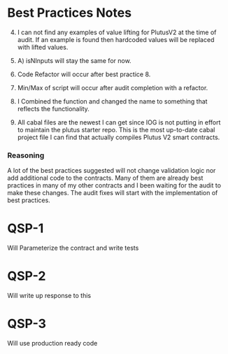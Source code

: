 # Best Practices Notes

4. I can not find any examples of value lifting for PlutusV2 at the time of audit. If an example is found then hardcoded values will be replaced with lifted values.

6. A) isNInputs will stay the same for now.

7. Code Refactor will occur after best practice 8.

8. Min/Max of script will occur after audit completion with a refactor.

10. I Combined the function and changed the name to something that reflects the functionality.

12. All cabal files are the newest I can get since IOG is not putting in effort to maintain the plutus starter repo. This is the most up-to-date cabal project file I can find that actually compiles Plutus V2 smart contracts.

### Reasoning

A lot of the best practices suggested will not change validation logic nor add additional code to the contracts. Many of them are already best practices in many of my other contracts and I been waiting for the audit to make these changes. The audit fixes will start with the implementation of best practices.

# QSP-1

Will Parameterize the contract and write tests

# QSP-2

Will write up response to this

# QSP-3

Will use production ready code